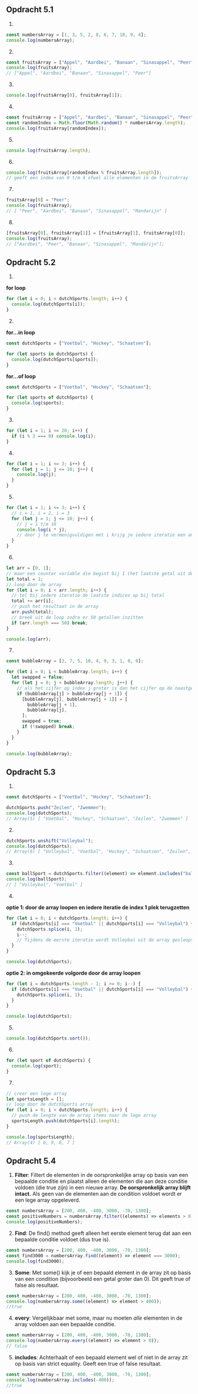 ## Opdracht 5.1

1.

```js
const numbersArray = [1, 3, 5, 2, 8, 6, 7, 10, 9, 4];
console.log(numbersArray);
```

2.

```js
const fruitsArray = ["Appel", "Aardbei", "Banaan", "Sinasappel", "Peer"];
console.log(fruitsArray);
// ["Appel", "Aardbei", "Banaan", "Sinasappel", "Peer"]
```

3.

```js
console.log(fruitsArray[0], fruitsArray[1]);
```

4.

```js
const fruitsArray = ["Appel", "Aardbei", "Banaan", "Sinasappel", "Peer"];
const randomIndex = Math.floor(Math.random() * numbersArray.length);
console.log(fruitsArray[randomIndex]);
```

5.

```js
console.log(fruitsArray.length);
```

6.

```js
console.log(fruitsArray[randomIndex % fruitsArray.length]);
// geeft een index van 0 t/m 4 ofwel alle elementen in de fruitsArray
```

7.

```js
fruitsArray[0] = "Peer";
console.log(fruitsArray);
// [ "Peer", "Aardbei", "Banaan", "Sinasappel", "Mandarijn" ]
```

8.

```js
[fruitsArray[0], fruitsArray[1]] = [fruitsArray[1], fruitsArray[0]];
console.log(fruitsArray);
// ["Aardbei", "Peer", "Banaan", "Sinasappel", "Mandarijn"];
```

## Opdracht 5.2

1.

**for loop**

```js
for (let i = 0; i < dutchSports.length; i++) {
  console.log(dutchSports[i]);
}
```

2.

**for...in loop**

```js
const dutchSports = ["Voetbal", "Hockey", "Schaatsen"];

for (let sports in dutchSports) {
  console.log(dutchSports[sports]);
}
```

**for...of loop**

```js
const dutchSports = ["Voetbal", "Hockey", "Schaatsen"];

for (let sports of dutchSports) {
  console.log(sports);
}
```

3.

```js
for (let i = 1; i <= 20; i++) {
  if (i % 2 === 0) console.log(i);
}
```

4.

```js
for (let i = 1; i <= 3; i++) {
  for (let j = 1; j <= 10; j++) {
    console.log(j);
  }
}
```

5.

```js
for (let i = 1; i <= 3; i++) {
  // i = 1, i = 2, i = 3
  for (let j = 1; j <= 10; j++) {
    // j = 1 t/m 10
    console.log(i * j);
    // door j te vermenigvuldigen met i krijg je iedere iteratie een andere uitkomst
  }
}
```

6.

```js
let arr = [0, 1];
// maar een counter variable die begint bij 1 (het laatste getal uit de array)
let total = 1;
// loop door de array
for (let i = 0; i < arr.length; i++) {
  // tel bij iedere iteratie de laatste indices op bij total
  total += arr[i];
  // push het resultaat in de array
  arr.push(total);
  // breek uit de loop zodra er 50 getallen inzitten
  if (arr.length === 50) break;
}

console.log(arr);
```

7.

```js
const bubbleArray = [2, 7, 5, 10, 4, 9, 3, 1, 8, 6];

for (let i = 0; i < bubbleArray.length; i++) {
  let swapped = false;
  for (let j = 0; j < bubbleArray.length; j++) {
    // als het cijfer op index j groter is dan het cijfer op de naastgelegen index, swap dan de variables en zet swapped op true.
    if (bubbleArray[j] > bubbleArray[j + 1]) {
      [bubbleArray[j], bubbleArray[j + 1]] = [
        bubbleArray[j + 1],
        bubbleArray[j],
      ];
      swapped = true;
      if (!swapped) break;
    }
  }
}

console.log(bubbleArray);
```

## Opdracht 5.3

1.

```js
const dutchSports = ["Voetbal", "Hockey", "Schaatsen"];

dutchSports.push("Zeilen", "Zwemmen");
console.log(dutchSports);
// Array(5) [ "Voetbal", "Hockey", "Schaatsen", "Zeilen", "Zwemmen" ]
```

2.

```js
dutchSports.unshift("Volleybal");
console.log(dutchSports);
// Array(6) [ "Volleybal", "Voetbal", "Hockey", "Schaatsen", "Zeilen", "Zwemmen" ]
```

3.

```js
const ballSport = dutchSports.filter((element) => element.includes("bal"));
console.log(ballSport);
// [ "Volleybal", "Voetbal" ]
```

4.

**optie 1: door de array loopen en iedere iteratie de index 1 plek terugzetten**

```js
for (let i = 0; i < dutchSports.length; i++) {
  if (dutchSports[i] === "Voetbal" || dutchSports[i] === "Volleybal") {
    dutchSports.splice(i, 1);
    i--;
    // Tijdens de eerste iteratie wordt Volleybal uit de array gesloopt. Tijdens de volgende iteratie zit voetbal op de index van volleybal maar als gevolg van de increment kijkt de loop nu naar de index ernasst en wordt voetbal overgeslagen. Door er weer 1 af te halen kijkt de loop naar de juiste index.
  }
}

console.log(dutchSports);
```

**optie 2: in omgekeerde volgorde door de array loopen**

```js
for (let i = dutchSports.length - 1; i >= 0; i--) {
  if (dutchSports[i] === "Voetbal" || dutchSports[i] === "Volleybal") {
    dutchSports.splice(i, 1);
  }
}

console.log(dutchSports);
```

5.

```js
console.log(dutchSports.sort());
```

6.

```js
for (let sport of dutchSports) {
  console.log(sport);
}
```

7.

```js
// creer een lege array
let sportsLength = [];
// loop door de dutchSports array
for (let i = 0; i < dutchSports.length; i++) {
  // push de lengte van de array items naar de lege array
  sportsLength.push(dutchSports[i].length);
}

console.log(sportsLength);
// Array(4) [ 6, 9, 6, 7 ]
```

## Opdracht 5.4

1. **Filter**: Filtert de elementen in de oorspronkelijke array op basis van een bepaalde conditie en plaatst alleen de elementen die aan deze conditie voldoen (die true zijn) in een nieuwe array. **De oorspronkelijk array blijft intact.** Als geen van de elementen aan de condition voldoet wordt er een lege array opgeleverd.

```js
const numbersArray = [200, 400, -400, 3000, -70, 1300];
const positiveNumbers = numbersArray.filter((elements) => elements > 0);
console.log(positiveNumbers);
```

2. **Find**: De find() method geeft alleen het eerste element terug dat aan een bepaalde conditie voldoet (dus true is).

```js
const numbersArray = [200, 400, -400, 3000, -70, 1300];
const find3000 = numbersArray.find((element) => element === 3000);
console.log(find3000);
```

3. **Some**: Met some() kijk je of een bepaald element in de array zit op basis van een condition (bijvoorbeeld een getal groter dan 0). Dit geeft true of false als resultaat.

```js
const numbersArray = [200, 400, -400, 3000, -70, 1300];
console.log(numbersArray.some((element) => element > 400));
//true
```

4. **every**: Vergelijkbaar met some, maar nu moeten _alle_ elementen in de array voldoen aan een bepaalde conditie.

```js
const numbersArray = [200, 400, -400, 3000, -70, 1300];
console.log(numbersArray.every((element) => element > 0));
// false
```

5. **includes**: Achterhaalt of een bepaald element wel of niet in de array zit op basis van strict equality. Geeft een true of false resultaat.

```js
const numbersArray = [200, 400, -400, 3000, -70, 1300];
console.log(numbersArray.includes(-400));
//true
```
